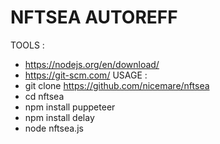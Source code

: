 # NFTSEA AUTOREFF
TOOLS : 
* https://nodejs.org/en/download/
* https://git-scm.com/
USAGE :
* git clone https://github.com/nicemare/nftsea
* cd nftsea
* npm install puppeteer
* npm install delay
* node nftsea.js
  
